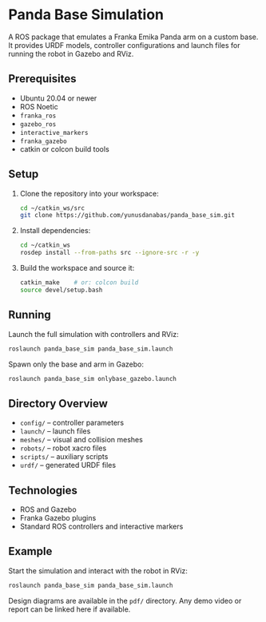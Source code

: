 # Panda Base Simulation

A ROS package that emulates a Franka Emika Panda arm on a custom base. It provides URDF models, controller configurations and launch files for running the robot in Gazebo and RViz.

## Prerequisites
- Ubuntu 20.04 or newer
- ROS Noetic
- `franka_ros`
- `gazebo_ros`
- `interactive_markers`
- `franka_gazebo`
- catkin or colcon build tools

## Setup
1. Clone the repository into your workspace:
   ```bash
   cd ~/catkin_ws/src
   git clone https://github.com/yunusdanabas/panda_base_sim.git
   ```
2. Install dependencies:
   ```bash
   cd ~/catkin_ws
   rosdep install --from-paths src --ignore-src -r -y
   ```
3. Build the workspace and source it:
   ```bash
   catkin_make    # or: colcon build
   source devel/setup.bash
   ```

## Running
Launch the full simulation with controllers and RViz:
```bash
roslaunch panda_base_sim panda_base_sim.launch
```
Spawn only the base and arm in Gazebo:
```bash
roslaunch panda_base_sim onlybase_gazebo.launch
```

## Directory Overview
- `config/` – controller parameters
- `launch/` – launch files
- `meshes/` – visual and collision meshes
- `robots/` – robot xacro files
- `scripts/` – auxiliary scripts
- `urdf/` – generated URDF files

## Technologies
- ROS and Gazebo
- Franka Gazebo plugins
- Standard ROS controllers and interactive markers

## Example
Start the simulation and interact with the robot in RViz:
```bash
roslaunch panda_base_sim panda_base_sim.launch
```

Design diagrams are available in the `pdf/` directory. Any demo video or report can be linked here if available.

